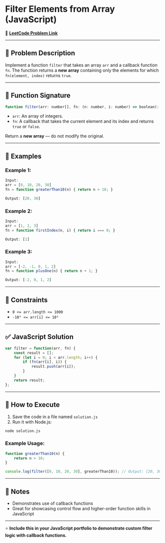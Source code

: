 # Filter Elements from Array (JavaScript)

🔗 **[LeetCode Problem Link](https://leetcode.com/problems/filter-elements-from-array/description/?envType=study-plan-v2&envId=30-days-of-javascript)**

---

## 📖 Problem Description

Implement a function `filter` that takes an array `arr` and a callback function `fn`. The function returns a **new array** containing only the elements for which `fn(element, index)` returns `true`.

---

## 🧾 Function Signature

```javascript
function filter(arr: number[], fn: (n: number, i: number) => boolean): number[]
```

- `arr`: An array of integers.
- `fn`: A callback that takes the current element and its index and returns `true` or `false`.

Return a **new array** — do not modify the original.

---

## 📝 Examples

### Example 1:
```javascript
Input:
arr = [0, 10, 20, 30]
fn = function greaterThan10(n) { return n > 10; }

Output: [20, 30]
```

### Example 2:
```javascript
Input:
arr = [1, 2, 3]
fn = function firstIndex(n, i) { return i === 0; }

Output: [1]
```

### Example 3:
```javascript
Input:
arr = [-2, -1, 0, 1, 2]
fn = function plusOne(n) { return n + 1; }

Output: [-2, 0, 1, 2]
```

---

## 🚧 Constraints

- `0 <= arr.length <= 1000`
- `-10⁹ <= arr[i] <= 10⁹`

---

## ✅ JavaScript Solution

```javascript
var filter = function(arr, fn) {
    const result = [];
    for (let i = 0; i < arr.length; i++) {
        if (fn(arr[i], i)) {
            result.push(arr[i]);
        }
    }
    return result;
};
```

---

## 🚀 How to Execute

1. Save the code in a file named `solution.js`
2. Run it with Node.js:

```bash
node solution.js
```

### Example Usage:

```javascript
function greaterThan10(n) {
    return n > 10;
}

console.log(filter([0, 10, 20, 30], greaterThan10)); // Output: [20, 30]
```

---

## 📌 Notes

- Demonstrates use of callback functions
- Great for showcasing control flow and higher-order function skills in JavaScript

---

⭐ **Include this in your JavaScript portfolio to demonstrate custom filter logic with callback functions.**